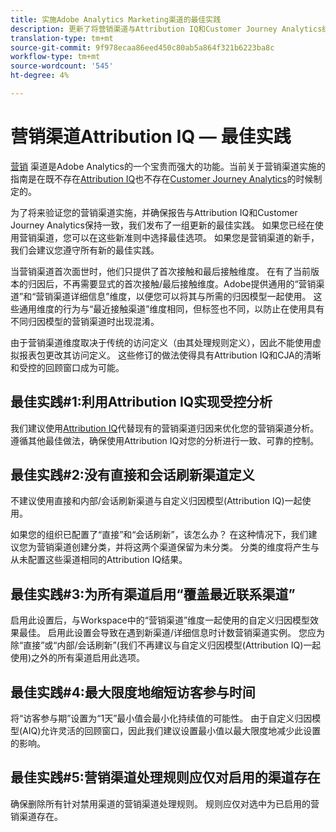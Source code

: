 ```yaml
---
title: 实施Adobe Analytics Marketing渠道的最佳实践
description: 更新了将营销渠道与Attribution IQ和Customer Journey Analytics结合使用的最佳实践
translation-type: tm+mt
source-git-commit: 9f978ecaa86eed450c80ab5a864f321b6223ba8c
workflow-type: tm+mt
source-wordcount: '545'
ht-degree: 4%

---
```



# 营销渠道Attribution IQ — 最佳实践

[营销](/help/components/c-marketing-channels/c-getting-started-mchannel.md) 渠道是Adobe Analytics的一个宝贵而强大的功能。当前关于营销渠道实施的指南是在既不存在[Attribution IQ](https://experienceleague.corp.adobe.com/docs/analytics/analyze/analysis-workspace/attribution/overview.html?lang=en#analysis-workspace)也不存在[Customer Journey Analytics](https://experienceleague.adobe.com/docs/analytics-platform/using/cja-usecases/marketing-channels.html?lang=zh-Hans#cja-usecases)的时候制定的。

为了将来验证您的营销渠道实施，并确保报告与Attribution IQ和Customer Journey Analytics保持一致，我们发布了一组更新的最佳实践。 如果您已经在使用营销渠道，您可以在这些新准则中选择最佳选项。 如果您是营销渠道的新手，我们会建议您遵守所有新的最佳实践。

当营销渠道首次面世时，他们只提供了首次接触和最后接触维度。 在有了当前版本的归因后，不再需要显式的首次接触/最后接触维度。Adobe提供通用的“营销渠道”和“营销渠道详细信息”维度，以便您可以将其与所需的归因模型一起使用。 这些通用维度的行为与“最近接触渠道”维度相同，但标签也不同，以防止在使用具有不同归因模型的营销渠道时出现混淆。

由于营销渠道维度取决于传统的访问定义（由其处理规则定义），因此不能使用虚拟报表包更改其访问定义。 这些修订的做法使得具有Attribution IQ和CJA的清晰和受控的回顾窗口成为可能。

## 最佳实践#1:利用Attribution IQ实现受控分析

我们建议使用[Attribution IQ](https://experienceleague.corp.adobe.com/docs/analytics/analyze/analysis-workspace/attribution/overview.html?lang=en#analysis-workspace)代替现有的营销渠道归因来优化您的营销渠道分析。 遵循其他最佳做法，确保使用Attribution IQ对您的分析进行一致、可靠的控制。

## 最佳实践#2:没有直接和会话刷新渠道定义

不建议使用直接和内部/会话刷新渠道与自定义归因模型(Attribution IQ)一起使用。

如果您的组织已配置了“直接”和“会话刷新”，该怎么办？ 在这种情况下，我们建议您为营销渠道创建分类，并将这两个渠道保留为未分类。 分类的维度将产生与从未配置这些渠道相同的Attribution IQ结果。

## 最佳实践#3:为所有渠道启用“覆盖最近联系渠道”

启用此设置后，与Workspace中的“营销渠道”维度一起使用的自定义归因模型效果最佳。 启用此设置会导致在遇到新渠道/详细信息时计数营销渠道实例。 您应为除“直接”或“内部/会话刷新”(我们不再建议与自定义归因模型(Attribution IQ)一起使用)之外的所有渠道启用此选项。

## 最佳实践#4:最大限度地缩短访客参与时间

将“访客参与期”设置为“1天”最小值会最小化持续值的可能性。 由于自定义归因模型(AIQ)允许灵活的回顾窗口，因此我们建议设置最小值以最大限度地减少此设置的影响。

## 最佳实践#5:营销渠道处理规则应仅对启用的渠道存在

确保删除所有针对禁用渠道的营销渠道处理规则。 规则应仅对选中为已启用的营销渠道存在。
